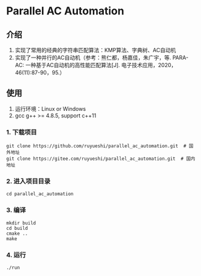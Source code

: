 # Parallel AC Automation

## 介绍
1. 实现了常用的经典的字符串匹配算法：KMP算法、字典树、AC自动机
1. 实现了一种并行的AC自动机（参考：熊仁都，杨嘉佳，朱广宇，等. PARA-AC: 一种基于AC自动机的高性能匹配算法\[J]. 电子技术应用，2020，46(11):87-90，95.）

## 使用
1. 运行环境：Linux or Windows 
2. gcc g++ >= 4.8.5, support c++11
### 1. 下载项目
```shell script
git clone https://github.com/ruyueshi/parallel_ac_automation.git  # 国外地址
git clone https://gitee.com/ruyueshi/parallel_ac_automation.git  # 国内地址
```
### 2. 进入项目目录
```shell script
cd parallel_ac_automation
```
### 3. 编译
```shell script
mkdir build
cd build
cmake ..
make
```
### 4. 运行
```shell script
./run
```
